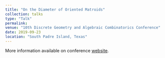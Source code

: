 ```yaml
---
title: "On the Diameter of Oriented Matroids"
collection: talks
type: "Talk"
permalink: 
venue: "10th Discrete Geometry and Algebraic Combinatorics Conference"
date: 2019-09-23
location: "South Padre Island, Texas"
---
```


More information available on conference [website](https://www.utrgv.edu/discgeo/schedule/index.htm).
